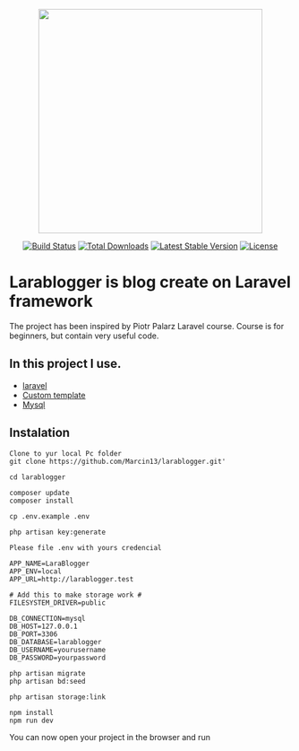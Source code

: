 <p align="center"><a href="https://laravel.com" target="_blank"><img src="https://raw.githubusercontent.com/laravel/art/master/logo-lockup/5%20SVG/2%20CMYK/1%20Full%20Color/laravel-logolockup-cmyk-red.svg" width="400"></a></p>

<p align="center">
<a href="https://travis-ci.org/laravel/framework"><img src="https://travis-ci.org/laravel/framework.svg" alt="Build Status"></a>
<a href="https://packagist.org/packages/laravel/framework"><img src="https://poser.pugx.org/laravel/framework/d/total.svg" alt="Total Downloads"></a>
<a href="https://packagist.org/packages/laravel/framework"><img src="https://poser.pugx.org/laravel/framework/v/stable.svg" alt="Latest Stable Version"></a>
<a href="https://packagist.org/packages/laravel/framework"><img src="https://poser.pugx.org/laravel/framework/license.svg" alt="License"></a>
</p>

# Larablogger is blog create on Laravel framework  

The project has been inspired by Piotr Palarz Laravel course.
Course is for beginners, but contain very useful code.

## In this project I use.

- [laravel](https://laravel.com/docs/routing)
- [Custom template](https//larablogger.pl)
- [Mysql](https://www.mysql.com/)

##  Instalation

```
Clone to yur local Pc folder
git clone https://github.com/Marcin13/larablogger.git'

cd larablogger

composer update
composer install

cp .env.example .env

php artisan key:generate

Please file .env with yours credencial

APP_NAME=LaraBlogger
APP_ENV=local
APP_URL=http://larablogger.test

# Add this to make storage work #
FILESYSTEM_DRIVER=public

DB_CONNECTION=mysql
DB_HOST=127.0.0.1
DB_PORT=3306
DB_DATABASE=larablogger
DB_USERNAME=yourusername
DB_PASSWORD=yourpassword

php artisan migrate
php artisan bd:seed

php artisan storage:link

npm install
npm run dev
```
You can now open your project in the browser and run


